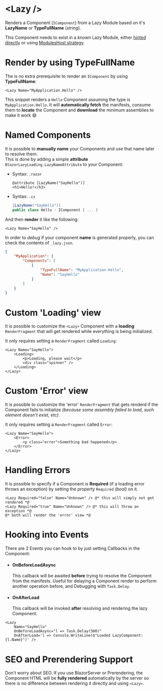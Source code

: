 # &lt;Lazy /&gt;

Renders a Component (`IComponent`) from a Lazy Module based on it's **LazyName** or **TypeFullName** (*string*).

This Component needs to exist in a *known* Lazy Module, either [hinted directly](Configuring-Lazy-Loading-@-Server#modulehints) or using [ModulesHost strategy](Creating-a-Lazy-Loadable-Module#creating-an-aggregated-module).

# Render by using TypeFullName

The is no extra prerequisite to render an `IComponent` by using **TypeFullName**:

```razor
<Lazy Name="MyApplication.Hello" />
```

This snippet renders a `Hello` Component assuming the type is `MyApplication.Hello`. It will **automatically fetch** the manifests, consume them to **locate** the Component and **download** the minimum assemblies to make it work 😄

# Named Components

It is possible to **manually name** your Components and use that name later to resolve them.<br />
This is done by adding a simple **attribute** `BlazorLazyLoading.LazyNameAttribute` to your Component:

* Syntax: `.razor`
    ```razor
    @attribute [LazyName("SayHello")]
    <h1>Hello!</h3>
    ```

* Syntax: `.cs`
    ```cs
    [LazyName("SayHello")]
    public class Hello : IComponent { ... }
    ```

And then **render** it like the following:

```razor
<Lazy Name="SayHello" />
```

In order to *debug* if your component **name** is generated properly, you can check the contents of `_lazy.json`.
```json
{
    "MyApplication": {
        "Components": [
            {
                "TypeFullName": "MyApplication.Hello",
                "Name": "SayHello"
            }
        ]
    }
}
```

# Custom 'Loading' view

It is possible to customize the `<Lazy>` Component with a **loading** `RenderFragment` that will get rendered while everything is being initialized.

It only requires setting a `RenderFragment` called `Loading`:

```razor
<Lazy Name="SayHello">
    <Loading>
        <p>Loading, please wait</p>
        <div class="spinner" />
    </Loading>
</Lazy>
```

# Custom 'Error' view

It is possible to customize the 'error' `RenderFragment` that gets renderd if the Component fails to initialize *(because some assembly failed to load, such element doesn't exist, etc)*.

It only requires setting a `RenderFragment` called `Error`:

```razor
<Lazy Name="SayHello">
    <Error>
        <p class="error">Something bad happened</p>
    </Error>
</Lazy>
```

# Handling Errors

It is possible to specify if a Component is **Required** (if a loading error throws an exception) by setting the property `Required` *(bool)* on it.

```razor
<Lazy Required="false" Name="Unknown" /> @* this will simply not get rendered *@
<Lazy Required="true" Name="Unknown" /> @* this will throw an exception *@
@* both will render the 'error' view *@
```

# Hooking into Events

There are 2 Events you can hook to by just setting Callbacks in the Component:

* #### OnBeforeLoadAsync

    This callback will be awaited **before** trying to resolve the Component from the manifests.
    Useful for delaying a Component render to perform another operation before, and Debugging with `Task.Delay`.

* #### OnAfterLoad

    This callback will be invoked **after** resolving and rendering the lazy Component.

```razor
<Lazy
    Name="SayHello"
    OnBeforeLoadAsync="l => Task.Delay(500)"
    OnAfterLoad='l => Console.WriteLine($"Loaded LazyComponent: {l.Name}")' />
```

# SEO and Prerendering Support

Don't worry about SEO. If you use BlazorServer or Prerendering, the Component HTML will be **fully rendered** automatically by the server so there is no difference between rendering it directly and using `<Lazy>`.